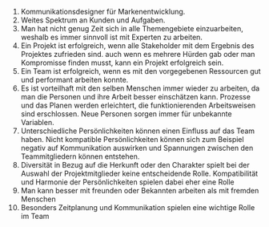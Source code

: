 1. Kommunikationsdesigner für Markenentwicklung.
2. Weites Spektrum an Kunden und Aufgaben.
3. Man hat nicht genug Zeit sich in alle Themengebiete einzuarbeiten, weshalb es immer sinnvoll ist mit Experten zu arbeiten.
4. Ein Projekt ist erfolgreich, wenn alle Stakeholder mit dem Ergebnis des Projektes zufrieden sind. auch wenn es mehrere Hürden gab oder man Kompromisse finden musst, kann ein Projekt erfolgreich sein.
5. Ein Team ist erfolgreich, wenn es mit den vorgegebenen Ressourcen gut und performant arbeiten konnte.
6. Es ist vorteilhaft mit den selben Menschen immer wieder zu arbeiten, da man die Personen und ihre Arbeit besser einschätzen kann. Prozesse und das Planen werden erleichtert, die funktionierenden Arbeitsweisen sind erschlossen. Neue Personen sorgen immer für unbekannte Variablen.
7. Unterschiedliche Persönlichkeiten können einen Einfluss auf das Team haben. Nicht kompatible Persönlichkeiten können sich zum Beispiel negativ auf Kommunikation auswirken und Spannungen zwischen den Teammitgliedern können entstehen.
8. Diversität in Bezug auf die Herkunft oder den Charakter spielt bei der Auswahl der Projektmitglieder keine entscheidende Rolle. Kompatibilität und Harmonie der Persönlichkeiten spielen dabei eher eine Rolle 
9. Man kann besser mit freunden oder Bekannten arbeiten als mit fremden Menschen
10. Besonders Zeitplanung und Kommunikation spielen eine wichtige Rolle im Team
